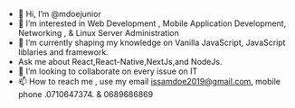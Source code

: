 - 👋 Hi, I’m @mdoejunior
- 👀 I’m interested in Web Development , Mobile Application Development, Networking , & Linux Server Administration
- 🌱 I’m currently shaping my knowledge on Vanilla JavaScript, JavaScript liblaries and framework.
- Ask me about React,React-Native,NextJs,and NodeJs.
- 💞️ I’m looking to collaborate on every issue on IT
- 📫 How to reach me , use my email issamdoe2019@gmail.com, mobile phone .0710647374. & 0689686869

<!---
mdoejunior/mdoejunior is a ✨ special ✨ repository because its `README.md` (this file) appears on your GitHub profile.
You can click the Preview link to take a look at your changes.
--->
